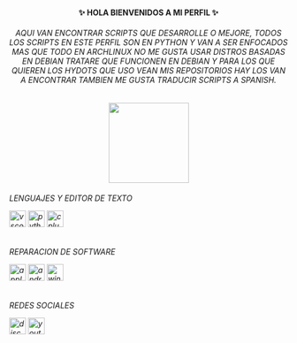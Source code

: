 <h4 align="center">✨ HOLA BIENVENIDOS A MI PERFIL ✨</p>

<h6 align="center">AQUI VAN ENCONTRAR SCRIPTS QUE DESARROLLE O MEJORE, TODOS LOS SCRIPTS EN ESTE PERFIL SON EN PYTHON Y VAN A SER ENFOCADOS MAS QUE TODO EN ARCHLINUX NO ME GUSTA USAR DISTROS BASADAS EN DEBIAN TRATARE QUE FUNCIONEN EN DEBIAN Y PARA LOS QUE QUIEREN LOS HYDOTS QUE USO VEAN MIS REPOSITORIOS HAY LOS VAN A ENCONTRAR TAMBIEN ME GUSTA TRADUCIR SCRIPTS A SPANISH. </h6>

<div align="center">
  <img height="145" src="https://upload.wikimedia.org/wikipedia/commons/e/e8/Archlinux-logo-standard-version.png"  />

<h6 align="left">LENGUAJES Y EDITOR DE TEXTO </p>
<div align="left">
  <img src="https://img.shields.io/badge/Visual Studio Code-007ACC?logo=visualstudiocode&logoColor=white&style=for-the-badge" height="30" alt="vscode logo"  />
  <img src="https://img.shields.io/badge/Python-3776AB?logo=python&logoColor=white&style=for-the-badge" height="30" alt="python logo"  />
  <img src="https://img.shields.io/badge/C++-00599C?logo=cplusplus&logoColor=white&style=for-the-badge" height="30" alt="cplusplus logo"  />
</div>

<h6 align="left">REPARACION DE SOFTWARE</p>
<div align="left">
  <img src="https://img.shields.io/badge/Apple-000000?logo=apple&logoColor=white&style=for-the-badge" height="30" alt="apple logo"  />
  <img src="https://img.shields.io/badge/Android-3DDC84?logo=android&logoColor=black&style=for-the-badge" height="30" alt="android logo"  />
  <img src="https://img.shields.io/badge/Windows-0078D6?logo=windows&logoColor=white&style=for-the-badge" height="30" alt="windows8 logo"  />
</div>

<h6 align="left">REDES SOCIALES</p>
<div align="left">
  <img src="https://img.shields.io/static/v1?message=Discord&logo=discord&label=&color=7289DA&logoColor=white&labelColor=&style=for-the-badge" height="30" alt="discord logo"  />
  <a href="www.youtube.com/@joearchyt" target="_blank">
    <img src="https://img.shields.io/static/v1?message=Youtube&logo=youtube&label=&color=FF0000&logoColor=white&labelColor=&style=for-the-badge" height="30" alt="youtube logo"  />
  </a>
</div>
  







